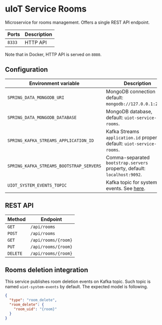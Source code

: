# uIoT Service Rooms

Microservice for rooms management. Offers a single REST API endpoint.

| Ports  | Description |
| ------ | ----------- |
| `8333` | HTTP API    |

Note that in Docker, HTTP API is served on `8080`.

## Configuration

| Environment variable                     | Description                                                              |
| ---------------------------------------- | ------------------------------------------------------------------------ |
| `SPRING_DATA_MONGODB_URI`                | MongoDB connection URI, default: `mongodb://127.0.0.1:27017`.            |
| `SPRING_DATA_MONGODB_DATABASE`           | MongoDB database, default: `uiot-service-rooms`.                         |
| `SPRING_KAFKA_STREAMS_APPLICATION_ID`    | Kafka Streams `application.id` property, default: `uiot-service-rooms`.  |
| `SPRING_KAFKA_STREAMS_BOOTSTRAP_SERVERS` | Comma-separated `bootstrap.servers` property, default: `localhost:9092`. |
| `UIOT_SYSTEM_EVENTS_TOPIC`               | Kafka topic for system events. See [here](#rooms-deletion-integration).  |

## REST API

| Method   | Endpoint             |
| -------- | -------------------- |
| `GET`    | `/api/rooms`         |
| `POST`   | `/api/rooms`         |
| `GET`    | `/api/rooms/{room}`  |
| `PUT`    | `/api/rooms/{room}`  |
| `DELETE` | `/api/rooms/{room}`  |

## Rooms deletion integration

This service publishes room deletion events on Kafka topic. Such topic is named `uiot-system-events`
by default. The expected model is following.

```json
{
  "type": "room_delete",
  "room_delete": {
    "room_uid": "{room}"
  }
}
```
